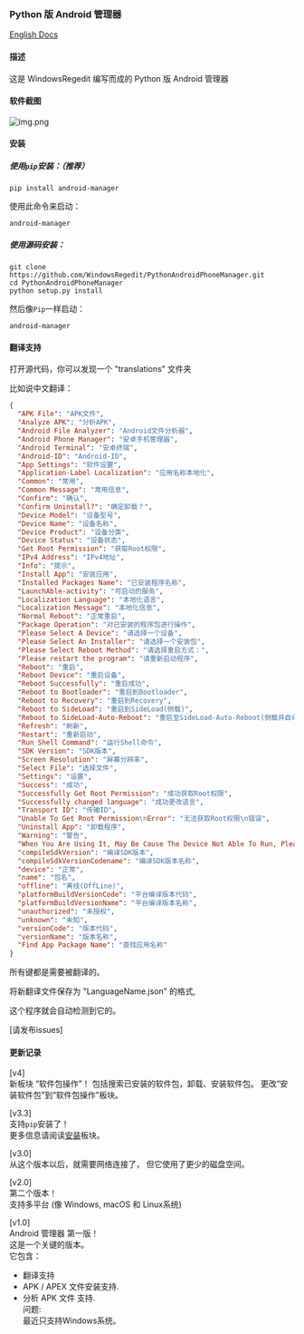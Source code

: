 ### Python 版 Android 管理器

[English Docs](README.md)

#### 描述
这是 WindowsRegedit 编写而成的 Python 版 Android 管理器

#### 软件截图
![img.png](https://fastly.jsdelivr.net/gh/WindowsRegedit/PythonAndroidPhoneManager@master/img.png)

#### 安装
##### 使用``pip``安装：（推荐）
```shell
pip install android-manager
```
使用此命令来启动：
```shell
android-manager
```
##### 使用源码安装：
```shell
git clone https://github.com/WindowsRegedit/PythonAndroidPhoneManager.git
cd PythonAndroidPhoneManager
python setup.py install
```
然后像``Pip``一样启动：
```shell
android-manager
```

#### 翻译支持
打开源代码，你可以发现一个 "translations" 文件夹

比如说中文翻译：
```json
{
  "APK File": "APK文件",
  "Analyze APK": "分析APK",
  "Android File Analyzer": "Android文件分析器",
  "Android Phone Manager": "安卓手机管理器",
  "Android Terminal": "安卓终端",
  "Android-ID": "Android-ID",
  "App Settings": "软件设置",
  "Application-Label Localization": "应用名称本地化",
  "Common": "常用",
  "Common Message": "常用信息",
  "Confirm": "确认",
  "Confirm Uninstall?": "确定卸载？",
  "Device Model": "设备型号",
  "Device Name": "设备名称",
  "Device Product": "设备分类",
  "Device Status": "设备状态",
  "Get Root Permission": "获取Root权限",
  "IPv4 Address": "IPv4地址",
  "Info": "提示",
  "Install App": "安装应用",
  "Installed Packages Name": "已安装程序名称",
  "LaunchAble-activity": "可启动的服务",
  "Localization Language": "本地化语言",
  "Localization Message": "本地化信息",
  "Normal Reboot": "正常重启",
  "Package Operation": "对已安装的程序包进行操作",
  "Please Select A Device": "请选择一个设备",
  "Please Select An Installer": "请选择一个安装包",
  "Please Select Reboot Method": "请选择重启方式：",
  "Please restart the program": "请重新启动程序",
  "Reboot": "重启",
  "Reboot Device": "重启设备",
  "Reboot Successfully": "重启成功",
  "Reboot to Bootloader": "重启到Bootloader",
  "Reboot to Recovery": "重启到Recovery",
  "Reboot to SideLoad": "重启到SideLoad(侧载)",
  "Reboot to SideLoad-Auto-Reboot": "重启至SideLoad-Auto-Reboot(侧载并自动重启)",
  "Refresh": "刷新",
  "Restart": "重新启动",
  "Run Shell Command": "运行Shell命令",
  "SDK Version": "SDK版本",
  "Screen Resolution": "屏幕分辨率",
  "Select File": "选择文件",
  "Settings": "设置",
  "Success": "成功",
  "Successfully Get Root Permission": "成功获取Root权限",
  "Successfully changed language": "成功更改语言",
  "Transport ID": "传输ID",
  "Unable To Get Root Permission\nError": "无法获取Root权限\n错误",
  "Uninstall App": "卸载程序",
  "Warning": "警告",
  "When You Are Using It, May Be Cause The Device Not Able To Run, Please Use Carefully": "在使用过程中，有可能会导致设备无法正常运行，请谨慎使用",
  "compileSdkVersion": "编译SDK版本",
  "compileSdkVersionCodename": "编译SDK版本名称",
  "device": "正常",
  "name": "包名",
  "offline": "离线(OffLine)",
  "platformBuildVersionCode": "平台编译版本代码",
  "platformBuildVersionName": "平台编译版本名称",
  "unauthorized": "未授权",
  "unknown": "未知",
  "versionCode": "版本代码",
  "versionName": "版本名称",
  "Find App Package Name": "查找应用名称"
}
```
所有键都是需要被翻译的。

将新翻译文件保存为 "LanguageName.json" 的格式,

这个程序就会自动检测到它的。

[请发布issues]

#### 更新记录
[v4]<br>
新板块 “软件包操作”！
包括搜索已安装的软件包，卸载、安装软件包。
更改“安装软件包”到“软件包操作”板块。

[v3.3]<br>
支持``pip``安装了！<br>
更多信息请阅读[安装](#安装)板块。

[v3.0]<br>
从这个版本以后，就需要网络连接了，
但它使用了更少的磁盘空间。<br>

[v2.0]<br>
第二个版本！<br>
支持多平台
(像 Windows, macOS 和 Linux系统)<br>

[v1.0]<br>
Android 管理器 第一版！<br>
这是一个关键的版本。<br>
它包含：<br>
 - 翻译支持<br>
 - APK / APEX 文件安装支持.<br>
 - 分析 APK 文件 支持.<br>
问题:<br>
最近只支持Windows系统。<br>